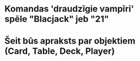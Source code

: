 # Komandas 'draudzīgie vampīri' spēle "Blacjack" jeb "21"
# Šeit būs apraksts par objektiem (Card, Table, Deck, Player)

